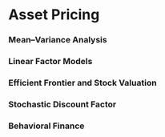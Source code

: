 # Asset Pricing

### Mean–Variance Analysis

### Linear Factor Models

### Efficient Frontier and Stock Valuation

### Stochastic Discount Factor

### Behavioral Finance
